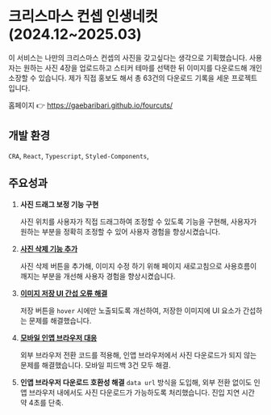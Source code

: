 # 크리스마스 컨셉 인생네컷 (2024.12~2025.03)

이 서비스는 나만의 크리스마스 컨셉의 사진을 갖고싶다는 생각으로 기획했습니다.
사용자는 원하는 사진 4장을 업로드하고 스티커 테마를 선택한 뒤 이미지를 다운로드해 개인 소장할 수 있습니다.
제가 직접 홍보도 해서 총 63건의 다운로드 기록을 세운 프로젝트입니다.

홈페이지 👉 https://gaebaribari.github.io/fourcuts/

## 개발 환경

`CRA`, `React`, `Typescript`, `Styled-Components`,

## 주요성과

1. **사진 드래그 보정 기능 구현**

   사진 위치를 사용자가 직접 드래그하여 조정할 수 있도록 기능을 구현해, 사용자가 원하는 부분을 정확히 조정할 수 있어 사용자 경험을 향상시켰습니다.

2. [**사진 삭제 기능 추가**](https://velog.io/@gaebaribari/%ED%94%84%EB%A1%9C%EC%A0%9D%ED%8A%B8-%EA%B0%9C%EC%84%A0%ED%95%98%EA%B8%B0-%EC%9D%B4%EB%AF%B8%EC%A7%80-%EC%82%AD%EC%A0%9C-%EA%B8%B0%EB%8A%A5)

   사진 삭제 버튼을 추가해, 이미지 수정 하기 위해 페이지 새로고침으로 사용흐름이 깨지는 부분을 개선해 사용자 경험을 향상시켰습니다.

3. [**이미지 저장 UI 간섭 오류 해결**](https://velog.io/@gaebaribari/%EC%A7%84%EC%A7%9C-%EB%A7%88%EC%A7%80%EB%A7%89-%ED%94%BC%EB%93%9C%EB%B0%B1-%EC%82%AC%EC%A7%84%EB%8B%A4%EC%9A%B4%ED%95%A0%EB%95%8C)

   저장 버튼을 `hover` 시에만 노출되도록 개선하여, 저장한 이미지에 UI 요소가 간섭하는 문제를 해결했습니다.

5. [**모바일 인앱 브라우저 대응**](https://velog.io/@gaebaribari/%EB%AA%A8%EB%B0%94%EC%9D%BC-%ED%94%BC%EB%93%9C%EB%B0%B1-3%EA%B1%B4-%ED%95%B4%EA%B2%B0%ED%95%B4%EB%B3%B4%EC%9E%90)

   외부 브라우저 전환 코드를 적용해, 인앱 브라우저에서 사진 다운로드가 되지 않는 문제를 해결했습니다. 모바일 피드백 3건 모두 해결.

6. **인앱 브라우저 다운로드 호환성 해결**
   `data url` 방식을 도입해, 외부 전환 없이도 인앱 브라우저 내에서도 사진 다운로드가 가능하도록 처리했습니다. 진입 지연 시간 약 4초를 단축.
